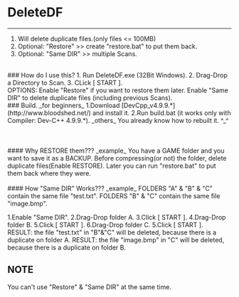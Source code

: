 # DeleteDF
-----
1. Will delete duplicate files.(only files <= 100MB)
2. Optional: "Restore" >> create "restore.bat" to put them back.
3. Optional: "Same DIR" >> multiple Scans.
<br>
### How do I use this?
1. Run DeleteDF.exe (32Bit Windows).
2. Drag-Drop a Directory to Scan.
3. CLick [ START ].
<br>
OPTIONS:
Enable "Restore" if you want to restore them later.
Enable "Same DIR" to delete duplicate files (including previous Scans).
<br>
### Build.
_for beginners_
1.Download [DevCpp_v4.9.9.*](http://www.bloodshed.net/) and install it.
2.Run build.bat (it works only with Compiler:  Dev-C++ 4.9.9.*).
_others_
You already know how to rebuilt it. ^_^
<br><br><br><br>
#### Why RESTORE them???
_example_
You have a GAME folder and you want to save it as a BACKUP.
Before compressing(or not) the folder, delete duplicate files(Enable RESTORE).
Later you can run "restore.bat" to put them back where they were.
<br><br>
#### How "Same DIR" Works???
_example_
FOLDERS "A" & "B" & "C" contain the same file "test.txt".
FOLDERS "B" & "C" contain the same file "image.bmp".

1.Enable "Same DIR".
2.Drag-Drop folder A.
3.Click [ START ].
4.Drag-Drop folder B.
5.Click [ START ].
6.Drag-Drop folder C.
5.Click [ START ].
<br>
RESULT: the file "test.txt" in "B"&"C" will be deleted, because there is a duplicate on folder A.
RESULT: the file "image.bmp" in "C" will be deleted, because there is a duplicate on folder B.
<br>
## NOTE
You can't use "Restore" & "Same DIR" at the same time.